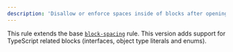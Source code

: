 ```yaml
---
description: 'Disallow or enforce spaces inside of blocks after opening block and before closing block.'
---
```



This rule extends the base [`block-spacing`](/rules/js/block-spacing) rule.
This version adds support for TypeScript related blocks (interfaces, object type literals and enums).
